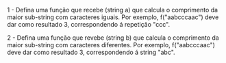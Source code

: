 1 - Defina uma função que recebe (string a) que calcula o comprimento da maior sub-string com caracteres iguais. Por exemplo, f("aabcccaac") deve dar como resultado 3, correspondendo á repetição "ccc".

2 - Defina uma função que revebe (string b) que calcula o comprimento da maior sub-string com caracteres diferentes. Por exemplo, f("aabcccaac") deve dar como resultado 3, correspondendo á string "abc".